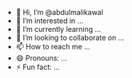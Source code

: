 - 👋 Hi, I’m @abdulmalikawal
- 👀 I’m interested in ...
- 🌱 I’m currently learning ...
- 💞️ I’m looking to collaborate on ...
- 📫 How to reach me ...
- 😄 Pronouns: ...
- ⚡ Fun fact: ...

<!---
abdulmalikawal/abdulmalikawal is a ✨ special ✨ repository because its `README.md` (this file) appears on your GitHub profile.
You can click the Preview link to take a look at your changes.
--->

